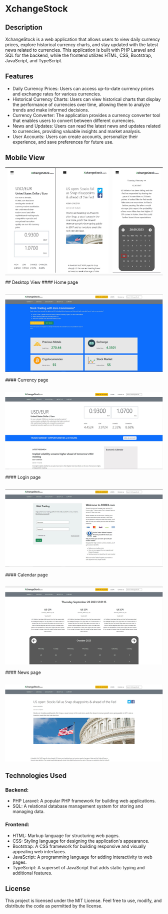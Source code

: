# XchangeStock

## Description
XchangeStock is a web application that allows users to view daily currency prices, explore historical currency charts, and stay updated with the latest news related to currencies. This application is built with PHP Laravel and SQL for the backend, while the frontend utilizes HTML, CSS, Bootstrap, JavaScript, and TypeScript.

## Features
- Daily Currency Prices: Users can access up-to-date currency prices and exchange rates for various currencies.
- Historical Currency Charts: Users can view historical charts that display the performance of currencies over time, allowing them to analyze trends and make informed decisions.
- Currency Converter: The application provides a currency converter tool that enables users to convert between different currencies.
- News and Updates: Users can read the latest news and updates related to currencies, providing valuable insights and market analysis.
- User Accounts: Users can create accounts, personalize their experience, and save preferences for future use.

## Mobile View
<table>
  <tr>
    <td valign="top"><img src="./laravel/imgs/mobile0.JPG"/></td>
    <td valign="top"><img src="./laravel/imgs/mobile2.JPG"/></td>
    <td valign="top"><img src="./laravel/imgs/mobile1.JPG"/></td>
  </tr>
</table>
## Desktop View
#### Home page
<p align="center" style="margin-top: 30px;">
  <img src="./laravel/imgs/screen0.JPG"/>
</p>
#### Currency page
<p align="center" style="margin-top: 30px;">
  <img src="./laravel/imgs/screen1.JPG"/>
</p>
#### Login page
<p align="center" style="margin-top: 30px;">
  <img src="./laravel/imgs/screen2.JPG"/>
</p>
#### Calendar page
<p align="center" style="margin-top: 30px;">
  <img src="./laravel/imgs/screen3.JPG"/>
</p>
#### News page
<p align="center" style="margin-top: 30px;">
  <img src="./laravel/imgs/screen4.JPG"/>
</p>

## Technologies Used
### Backend: 
- PHP Laravel: A popular PHP framework for building web applications.
- SQL: A relational database management system for storing and managing data.
### Frontend:
- HTML: Markup language for structuring web pages.
- CSS: Styling language for designing the application's appearance.
- Bootstrap: A CSS framework for building responsive and visually appealing web interfaces.
- JavaScript: A programming language for adding interactivity to web pages.
- TypeScript: A superset of JavaScript that adds static typing and additional features.

## License
This project is licensed under the MIT License. Feel free to use, modify, and distribute the code as permitted by the license.
